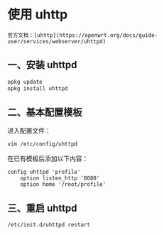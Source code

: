 # 使用 uhttp

```admonish info
官方文档：[uhttp](https://openwrt.org/docs/guide-user/services/webserver/uhttpd)
```

## 一、安装 uhttpd

```sh
opkg update
opkg install uhttpd
```

## 二、基本配置模板

进入配置文件：

```sh
vim /etc/config/uhttpd
```

在已有模板后添加以下内容：

```
config uhttpd 'profile'
    option listen_http '8080'
    option home '/root/profile'
```

## 三、重启 uhttpd

```sh
/etc/init.d/uhttpd restart
```

